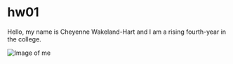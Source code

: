# hw01
Hello, my name is Cheyenne Wakeland-Hart and I am a rising fourth-year in the college. 

![Image of me](https://cheyennewh.github.com/hw01/selfie)